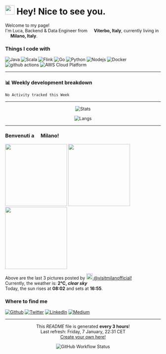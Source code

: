 <h1><img src="https://emojis.slackmojis.com/emojis/images/1531849430/4246/blob-sunglasses.gif?1531849430" width="30"/> Hey! Nice to see you.</h1>


<p>Welcome to my page! </br> I'm Luca, Backend & Data Engineer from <img src="https://cdn-icons-png.flaticon.com/512/197/197626.png" width="13"/> <b>Viterbo, Italy</b>, currently living in <img src="https://cdn-icons-png.flaticon.com/512/197/197626.png" width="13"/> <b>Milano, Italy</b>. </p>
<h3>Things I code with</h3>
<p>
  <img alt="Java" src="https://img.shields.io/badge/Java-ED8B00?style=for-the-badge&logo=java&logoColor=white" />
  <img alt="Scala" src="https://img.shields.io/badge/Scala-DC322F?style=for-the-badge&logo=scala&logoColor=white" />
  <img alt="Flink" src="https://img.shields.io/badge/Flink-pink.svg?style=for-the-badge&logo=data%3Aimage%2Fpng%3Bbase64%2CiVBORw0KGgoAAAANSUhEUgAAADIAAAAyCAYAAAAeP4ixAAATbklEQVR42s1aBVhVW7f9O%2FVw6JZUaaS7U6S7u5EGFYuyvYTdnegFExUvdgctyMXuvCaePnu8tffj%2Bd8u439%2B3%2BCcs3asOfacY8651vYPn%2BLf8OHDFQlyCdYQ3JSSZFPk8wrBBYIZBBofcz4AH9V4NTUVuQPWJlqixBBrLJwahLWzIlCa5o7xCe6YVRKOrGBbWIxSAIs1HBpKw7hsCYboP%2F4%2FEKEJ%2FEVCgtUoKysF8h1xUU6omx2P1sZScAdqweuZBW7XTHCv1YPzaC243bOxMN8VzqYKUJWXgIrcMLHOiGGrybVx%2Fy0iNAkZaSn2c5pAfLA1ruwvBq97Jni9c8D9uhbc20vBubeC%2FJ5Lj5OxGoaM6GQxXhyPxuPd6fBzGAXiGchIDheQ%2BwQM3TeDwOSzEKE9oaWuOKirrYyWNWlDBObi5ulKNKzIxaLZaaitTMDa2nSc3TMRgx3VYMjcXAzRpWlAeyxwKR2cllzUTfBCVZ4n5GWk%2BJIS7EPk3mKCsM9CxMxI8ysrEy08Ol9JjFsEzsN1uHf9MK5f64WI%2FxiCt%2B148fAEjjbPQvnkBNhY6CE9yh5tuwrRuiIJnDMRQFcicKwAuDwFuDEfTsYjqQCzkQItZamBzxZaOiNVuFPyfPDs5nJwn%2B2EiHsdIs4AhINdEL7rZX6L%2BQ8IHpKxbvDfdqNhQzmM9dVhNFoZs7N08fXuQFCtJaBOTwOufIF5icFoytanZCRZD4lHQglGfi6NKMaHWFzfsCwfjJCvE3H3Ez1cqyH6WMyMcR6v%2Bw5e3lqO9FBTSLFZCLDXBnVwMqhD00G11yLFzR59lVog96UIBASsz5p%2BY0IcLq6r9BMLmywh2GkM4ZcmEO6ygXCfGwTH48BvKwW%2FawqDbw6n4uJyX%2FjayFBSbAk82TQBTzeXgbq8FLH2ZlT7FEXIS0vQGnn1X6kjNrpqfN4eH3D3hoG3yxu8Lx3B2%2BkA3g4HvNxog%2BPVxqiKGoHiADnMj5dCWSCL8Uq6tw1q0oNIeK1AlJWBcEaAonhmmLSQFvznTL9%2FIQikvzvpjn51pTwc3DVq4G43AWdnMAab8vB29xy83rMGb%2FZvJtiOV9uW4%2FXyGAzMl4SB%2BjCm9uhrqaF1TjEizA1EVtoKwq7qvzPjBKGfsyC%2BJWCZ6WmLD%2BVn4tn0cjyvzMajGR44U6aFwVUS4K5l490abbxZHYZXmwmRL7fixYJpxCuSjMFKsjI4O20C7LS0MclHWjA%2FZphAQWY4nxxrIFhG4PipPfIvFosR5m0CNH%2BRi%2Bd1M%2FC0ZCqeFEzGnaxSzHXzwDQvPdHLFSPwdtUIvFrigZerl%2BHVxvV4MjcUkhLDKSkJCSwaGwhfg5HU00VK6JylyBRICRZLzGYxejH41EQ2p7qpcIbCAIfzxuNpUy1erJuLpxOm4nHaRDxOnoClzv4wV1MSPVxkhJfLjfBNTSFeb92K53PKIS3JEpmPGEF15fqjrUIPGR6K7yQlWJSTqjan3y8LNsoar8i95T46EXLTPw11tn1sCZZoYJ4LlGQUKHrym0F56E0vxd3ls%2FFi03w8m1mJRwmleBRRDG%2FN0Qi1UR18usQZz2qi8XrjJgxUVjEPIMXGQGSqLcdVlZahRY5CQzvOw%2BACnPRKpFgkFX8wkSExqw591yDYS8BMRkigMd9VfD4%2FEBIsCSQ6WfIeFefgln8eukPycK26HM%2BWzMLzL6rwKLYEK2396WuohwuD8LgmHq82bMb8yAiGiLKMtHiWmTs%2FXdeSv94%2BULDDKZS6SryhIS1H6%2BQQPf%2BHErlE0ExwhIBSkpXgk6orkCAk9hYFo688DaU2MdDR0Bafnz4Rt%2BZm4FF8MW745aLbbzyuT51GiFTjWVU5drtGMUZfn5eAB%2FXFeLpqPdQVFSkFSSlht28G7gblo8U9RpypZ8XvHJcOa2UNOmRvfWjWoknouRiO4JJP0mpLCddlWIlPT3Wg2ESYW7Ni0VZSik2u%2BaQ6e1NXVtficuVs9MychvszpuBhSAH6x41HT0QBnlRX4Fl5OVZ5BhHPkfCbX4THC%2BdiYnAoQ2ymQRDV6BBLBWoacMuMHXnbHEOEeoqqfOJlOqTmfzARaUn2ldoYN4GKnIzwq7JQ3K2Nh5GGkuCLqGgcTZ6JLc6V2DdzGW6sXo0nhw7hYvkitJfX4trcWXiSPQn3AvPR5ZWN26VleDppGlLMrKkxmhqcgTnV2JCdB9ZwFuTYMlSwlhEvUceMW2Roz9NTUBP4GlqIVoX4YUgbqr%2BbyJAurijKyAii7a24a9KjqfbqfOwtiBN7j7EU7wtfgj3hy3B1cRMefXUOd3e2kM%2BzaC3ZiMvTV6F3xjI8LZsGWqy9Y3OwLSQa9%2FMnQVFKGiuScoQVAbEi2qssFgtuakYCcxU9kaWGsTjF0odaGRCFfSmxmBnqzKfDiiBgaGn8p99DpIcATvpGg1MCw0Rr0rLRWT0T3mPM%2BBsClmF%2FXAOuLjmI%2BwfaMbDiMB6f6MWN9UexN2c3Lk7dgZ7KLWiJS2WIbLQLxRLvQMxwHgctBRWhtba5gCmAMsrUhvhCnCgux6XJ09AxdSK5rgTX5xbgdn0B0Y4cj5x3MUTbUDzTzB1q0rL9v4kIXUml2JJif3OXdxmuIYOrUqZgckCCuKNiFaKtIsSbPPeja%2F5pdM07gWubO9G%2F6gJu7%2BnF2cpj2JN9GBemtKB94iqE6BjhnHcy9OVVsCcwHvKSzDKYgamWHu%2FC9FpcnVWPgZoFuF5Xgxt1M3GLZLj7G%2BsxLyVGSLwlGKuuQ7X5pmPKGCcssfYhhZH1mlx%2FksDtp4jQBPwIPEjcUssS6sSeRi5vZ4RM4jXmrkacQwh%2FZeJM4RTrpWjNuoi2mV24VNWBnsV96F5wBX2r%2BrFn%2FCkcKjiLk8UH4aalAy%2B10fRThLQEe4gA7QVF4fzwAuGlKavQNm0Jumctw80NDXj8VStedHfh0fETOFs%2FDyTsKHVpOWq%2BpRdWOQaCpGOc9IwnDyYJ4%2FWteZL%2FW%2Bmbf0CEDP6NYDHBi7Em%2FryjpZfgou%2F%2BdmH0MsHOnCY46DlwC70K%2BcudO3F64g0GZ8pu4uKsO7hQdQuX597B3qwOLAhbShkoqrw3nEWgLqtCueg5clclzhZ1lDeiq3Ibeqo2EqxGT%2FUy9M5ejP66xRhYuADdpMqrycsJokeO4V8cm4zpJs7IN7LDPVJkV9j4klDNZ3CFpGpNGXm6lh3%2BPhEXgqdsCUnxtvQLOFR4A15GwW9rI7cI1qU0w0TT8l2O2xTB1uAnOF7yYgjfMNie0UElO03kaCrq8EcralB%2Bui5ItU4Tz%2FKvF2%2BJbcSmiB3YErUVG8PXYVvMKrTkrEPbdEKkeh1JCivRN3MxCbFaXCqvgIaiAn%2FqGCcBY%2FAQWj1i0TUuDV%2B5x%2BLb4%2F1%2BmZAjEqAj6dtEIggQY1vA2Zl1FXtz7yDTpZozedwK3vqU81BT0ObluM4S7k58gaas6yjyquPajPJ8Z6Htwgm1zOTMCt0kasxuQ3N%2BBw4WXERL0TmSwU7j%2BIQTOF12FOcmf0WMbyHYi%2FOTGojA1%2BPMhNVkmb4cneVLsD41VygtKSkmKZhPG%2FlrUW%2FlTXul69tEYmWl2OLdObewI6sPX2Z%2FjYb0XsrXJH6wIbMPxFOUo46vyFjdlq%2BlpMvPcK0QrEg6ji3pHWjIvILGnD7sHt%2BD%2FXmd2J9%2FCc0FZwmOEbSguXAf9hc2ks9taCnZgsbcRaiJKhHWxxQLy%2FzjeMYaIzmkSKLC1EXwa4zf6xKJZtco5vvtwPG0V3jviZDtl02G6ir8FXHHxdszexgDjxW%2FQbpzxbumrGuQlJASq8prCiqC1lO0x5rz7qO16AV9DoPjpW9wctI3OD35Ec5OvYvz027gwvSruFjZjctVbWirPo%2FzFa3YlrtcPDEwm6euqMr0akS0VJi2EbfNJ%2FVXeWBTSgFWT%2FJBfYI85lt4MmOjZRX59FKCIaKmoPo0ytae720cTDzQi41pl3C44BmOFL3EKGXDwUCLFN7O7H60Fn4DxviSNzg17TWWZx0UR7llcJ1NfPj2Rh58O0M3vo2BE9%2FDbBw%2F0DaM72sdILQ1tONqqGjQ6RRkXYExiiN4hYa2PDrm7xMR%2F5ZQSgoIIaUgF3Mi7RHh6MaMBWjq0y1UHkNEWVZZFGnhKY60GTu4Lb0bG1Ivoi5qHxVhNZ5jp%2BPFPZj%2F6P3Tby66gzi3fL6joY8g2XkSvyZyFzakXaRBHsBZbMs8Sz4Pw3KkHT0BbTxFT7bLOZy6G5RLT%2F67UeUaAEsDY7hY26LEN5QZO%2BYZR8lIsG8wRKTYUpjsmY%2BDhbvhMybq3XYS9xYjnXl0FttDdEMIMN4p8JovCrfJEiyObcHm9DZGT7tybhBt3EdLwVPsH38HiQ7FJObZlKwEWzzH3F0wZPxHA32%2F6wHZuBOY%2Bz6rWSipvWCIkCJIitklzA9dJYyxzeKsjD8llpGUpcr91wloEg0ZvSj1WUitST7NGE7CjoTZC6xOOI7JvjVUhHUcZa5lRjbVpEF7IUjLgHeTCPG3Gtnnl%2Fmbr9loH0iNklX4ekjskjhafBfTvGaIDxc8h6mmA8dex2eQkGCeNJ2Cm3KuYWH0XqQ6FSDJMQOZrpmoCpqKNUmLcCC%2FAeUu0yFF7jPDzE34YxM%2BIDjqEYe1dv7irY7BVL9%2F1g%2FOaXIKxwnP%2BN9EpNbSi04c0QwRenW3OKoZW5IvoDZij6g%2BslnopOc%2FeLT4NZPB6FDyMgrCdP%2B5ROjtOFfWTdCFs2VtOJh9HCsCdsBQyQg5ejY%2Fm0JpL10am4JF1j5Csh4XRo00Ftz%2Blueu%2B2cjcZQpLoxN%2Flnj6Uq%2FwT5QHKxl8MBEQXXa%2B%2FSrJK1MlbhMwdncAeQ7llAtJHTCLLPeHCp4gnnhjXDUHUtSbj9OTryPU2V3sC%2B7B1%2F4NyDRbBJ8dKIwWlEfOgpa1G%2FNQsQzYtKTie4N6Yj%2BPOYSi3x9G1SbutJCxoMhXexzjaQiRxq%2FtlRSu0f6NyGpPQP%2FV9XfE9GQU3s3030qjiQ240jSYUSYJwkddX3f0vXCTT8AzTkDOFP1BjsybqLEgXTBhuEYb51GLQ9bj9Xx%2B%2BGs44EtjqHi3yPeg25RVIWJy%2Ftrv%2FbNwjn3BJxxS0CLczQOOEZirY0fVtr4igzklflGCir8OeYegjpLb6G6tCxdQ5zeE5FlS5%2BcYJOEiwk70ZXajEXeFaDDbV7oTqrMdRo6qwawNfIk6pyW4YRPLjrSWnGiiKkpOFr0HPbajhjyxu9Cob4NRbLQt%2FXEeOcuGbv3M%2Felu2FlKZmb325Rom1G6FF9CZvRm7gVvUk7EGc8Dhry6jiZuheXJ5zGCof1uBVUgu7U%2FbiQ3YlTme1oSTmH7aFN8NUyFX9ISt1NRL7WLoD6rdfRHbK2jPy976xHZNiSgvOhc9AXuxxtUYtxKrweClKyaE%2FbiVMpTTjoPgs3omrQlnIALZFbsC9kLQ76z0ODTRTiRpqIPoAICadMkK73VxHZT7Sy1jFAfNI7Hoc9YyllWZl3xBHDvr2w2pSubye6EV2PE8GV2O8%2FFUE6dpjhkoZTMaRb9SpDf%2Fw6tIYswjly7FZgAbrGpmGPXSjy9K0%2FyCPX%2FbIxy8QNF0iokN8%2FG0qOOsqi43PMUZduItpU5kHNz%2FcWka2phm8T%2BRfdSXb5F%2BBm5BxMtQhEgoEzRsgooCWsBue8JuBq7Epc8Jv4nwI2LoMR5Twzd%2BpDiNBaOO0Wj6RRptQpr4QfPYd0vJSZkqygZ4U%2B%2BAfGEJhCcC4Dg%2F3bQfbZngP4znq9zFNtNO9BSDFuh5ej3MKfFDk2PDRNccSlBP1RdbgRUPBtA0iGScRSK58Pbj3avVJw0jUeEwzsKFJLxEmjzfi5Bta8ZB2zQR3S4UaYsfg3v%2FgLBJv%2FDv6XiuA3jYDgqA%2FEfbWQkx7%2B5gebD8QrvStsfcVM9ggpwiXfHESPNqd81S3wdVj1D7LTrYDx2OUYxnz%2FUK9c9EhiPExjnJqugN5DIMjUZMsJm7L%2FQb1b80cINvzhP9j0N7xYM4zezX%2F0Y7sow1SlZF6SduLbE5FKGiQOG2lG9fpl%2FGj78fAj4AF5SAN%2BWejxSUeoliGXtoU9nNU5VlVHmGCoIeCsowl8Fzvz%2FkG%2Fenj8U%2FtaqiStvT3tlfidia6Spo6sJUQrbf3eV%2FFPgcs%2BKSCtx2XaFsnhrP4iXWthgJaBINnYRDDbT42zJetfgmNT%2FyxaFCvByzO1FqhKywqGiPwkmZcNTiHUj3Wpu13CcdY78aOTOOQWTalIydAV%2BwDBFxLDWQu9lUfx6Na92MiOk0A0k6pvxY0abcLPMLDipulZcOg3Zr%2B0if03LRn5TrIpIBrqVj8p6CUv6aMof009XpWpK71BxyNvsu4rDGc%2FzNSx5H4%2FCuhugLQtNJGCX%2FWih6ytI0iPMzjR2IEie0qfjAhpSxjjhlZ%2B9CsGkC6ZN%2FRfplro9fl5Us1J8eTGjjIZJO9OXpLx4t%2F8xoqs%2BtLMFdWekSclXGg1FmeIhj6VVkgFxx6XCJA5%2BUPRoUhCjjfb3J1LNEpntMaP8ertX6TzLLNX0ex0VtX%2BhrTib8m6nPN7EKpt%2BI5uz8nDeTFGQfU52WZ9RV7wPCFP%2Fzm98iNz2X5r3lEk1Frk2VK0hqK%2BT%2BR%2FAA78T89m3e4kAAAAAElFTkSuQmCC" />
  <img alt="Go" src="https://img.shields.io/badge/Go-00ADD8?style=for-the-badge&logo=go&logoColor=white" />
  <img alt="Python" src="https://img.shields.io/badge/Python-3776AB?style=for-the-badge&logo=python&logoColor=white" />
  <img alt="Nodejs" src="https://img.shields.io/badge/-Nodejs-43853d?style=for-the-badge&logo=Node.js&logoColor=white" />
  <img alt="Docker" src="https://img.shields.io/badge/-Docker-46a2f1?style=for-the-badge&logo=docker&logoColor=white" />
  <img alt="github actions" src="https://img.shields.io/badge/-Github_Actions-2088FF?style=for-the-badge&logo=github-actions&logoColor=white" />
  <img alt="AWS Cloud Platform" src="https://img.shields.io/badge/Amazon_AWS-232F3E?style=for-the-badge&logo=amazon-aws&logoColor=white" />
</p>

------------
<h3>📊 Weekly development breakdown</h3>

<!--START_SECTION:waka-->
```text
No Activity tracked this Week
```
<!--END_SECTION:waka-->

------------
<p align="center"><img alt="Stats" src="https://github-readme-stats.vercel.app/api?username=Lukpier&count_private=true" /></p>
<p align="center"><img alt="Langs" src="https://github-readme-stats.vercel.app/api/top-langs/?username=Lukpier&theme=&layout=compact" /></p>

------------
<h3>Benvenuti a <img src="https://cdn-icons-png.flaticon.com/512/197/197626.png" width="13"/> Milano!</h3>
<p><img width="200" src="https:&#x2F;&#x2F;cdn2.dumpor.com&#x2F;view?q&#x3D;%3D%3DwM4YmZidTPkl2cfNmbfZSN3IjQGRUM20TZvZydRFmUvNXSmdDc4EjQQp0ShxWcjJ3QL52YXNGUaBFcLpGSw5Gcyl2X2hGbtQVQfBDM9g2bmQTL30jYjNmJBFUQBJ0ZNBDZmJUQ90GZlZiTxhHSxkDWBdmNudjcFtmSTVUZ9MGav91Yu9lJ2ATM9QXYj91Yu9lJ0Vmbu4GZjJmZuEmbm5SMtIjM2VWam5SbhJ3ZhR3culWP0h2Xj52X%2FcGcq5ibfRDM5kDO2UDN0kjN1ITO1kDMwMzXwcjMwEDNxIDMzEjN2gjN08lM5UjN4IDMzEzLwgDMxgHM4ATMw9SNzU2L1ETL1gDOy4SM1Q3L29Cdl5mLuR2YiZmLh5mZuETLyIjdllmZu0WYydWY0Nnbp9yL6MHc0RHa" /> <img width="200" src="https:&#x2F;&#x2F;cdn1.dumpor.com&#x2F;view?q&#x3D;%3DMDOmZmY30DZpN3Xj52XmgjMBNjREFjN9U2bmE0Q3x2QOZETTdVR3lGONlXSx4kTwgWbuRGN6FHTZBVc00kcrh1bYxUdPlUOUF0XwATPo9mJ00yN9I2YjZSQBFUQCdWTwQmZCFUPtRWZmk0YB1kT5gVQnxGaEBjcQllUfBXPjh2bfNmbfZSMwETP0F2YfNmbfZCdl5mLuR2YiZmLh5mZuITLyIjdllmZu0WYydWY0Nnbp1Ddo91Yu91PnBnau42XyMzMwIDN1gDO5QTMxgDNxUjN281NzgTOzgTMzcjMyYTMyUzXzcDM4ITM1kzLwgDMxgHM4ATMz9SNzU2L1ETL1gDOy4SM1Q3L29Cdl5mLuR2YiZmLh5mZuITLyIjdllmZu0WYydWY0Nnbp9yL6MHc0RHa" /> <img width="200" src="https:&#x2F;&#x2F;cdn1.dumpor.com&#x2F;view?q&#x3D;%3DMDOmZmY30DZpN3Xj52XmETMDNDMFFjN9U2bmc2Q0BzUwpENygzRu5kezVGTxsGVxwmetZ3UPVzZvJnd6ZXLYZ2aLdUWYxEOUF0XwATPo9mJ00yN9I2YjZSQBFUQCdWTwQmZCFUPtRWZm02ZthXLfhVQjh2SvlFZxEUcGFTPjh2bfNmbfZCOwETP0F2YfNmbfZCdl5mLuR2YiZmLh5mZuETLyIjdllmZu0WYydWY0Nnbp1Ddo91Yu91PnBnau42XzATN3IjN1MjN1ITN1UjM2gjM18FN0cDN5cTM0UzN1YTMzEzX0MDO4EDOzkzLwgDMxgHM4ATMw9SNzU2L1ETL1gDOy4SM1Q3L29Cdl5mLuR2YiZmLh5mZuETLyIjdllmZu0WYydWY0Nnbp9yL6MHc0RHa" /></p>
<p>Above are the last 3 pictures posted by <a href="https://www.instagram.com/visitmilanofficial/" target="_blank"><img src="https://upload.wikimedia.org/wikipedia/commons/thumb/e/e7/Instagram_logo_2016.svg/1024px-Instagram_logo_2016.svg.png" width="20"/> @visitmilanofficial!</a><br/>Currently, the weather is: <b> 2°C, <i>clear sky</i></b></br>Today, the sun rises at <b>08:02</b> and sets at <b>16:55</b>.</p>
<h3>Where to find me</h3>
<p><a href="https://github.com/Lukpier" target="_blank"><img alt="Github" src="https://img.shields.io/badge/GitHub-%2312100E.svg?&style=for-the-badge&logo=Github&logoColor=white" /></a> <a href="https://twitter.com/luk_pierri" target="_blank"><img alt="Twitter" src="https://img.shields.io/badge/twitter-%231DA1F2.svg?&style=for-the-badge&logo=twitter&logoColor=white" /></a> <a href="https://www.linkedin.com/in/luca-pierri-581871151/" target="_blank"><img alt="LinkedIn" src="https://img.shields.io/badge/linkedin-%230077B5.svg?&style=for-the-badge&logo=linkedin&logoColor=white" /></a> <a href="https://medium.com/@lukepier95" target="_blank"><img alt="Medium" src="https://img.shields.io/badge/medium-%2312100E.svg?&style=for-the-badge&logo=medium&logoColor=white" /></a>
</p>

------------
<p align="center">This <i>README</i> file is generated <b>every 3 hours</b>!</br>Last refresh: Friday, 7 January, 22:31 CET<br /><a href="https://medium.com/@th.guibert/how-to-create-a-self-updating-readme-md-for-your-github-profile-f8b05744ca91">Create your own here!</a></p>
<p align="center"><img alt="GitHub Workflow Status" src="https://img.shields.io/github/workflow/status/Lukpier/Lukpier/README%20build?style=for-the-badge"></p>

